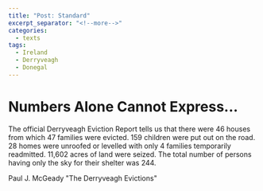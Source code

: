 ```yaml
---
title: "Post: Standard"
excerpt_separator: "<!--more-->"
categories:
  - texts
tags:
  - Ireland
  - Derryveagh
  - Donegal
---
```

# Numbers Alone Cannot Express...
The official Derryveagh Eviction Report tells us that there were 46 houses from which 47 families were evicted. 159 children were put out on the road. 28 homes were unroofed or levelled with only 4 families temporarily readmitted. 11,602 acres of land were seized. The total number of persons having only the sky for their shelter was 244.
<!--more-->
Paul J. McGeady
"The Derryveagh Evictions"
